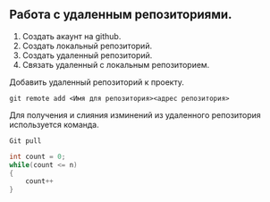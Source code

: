## Работа с удаленным репозиториями.

1. Создать акаунт на github.
2. Создать локальный репозиторий.
3. Создать удаленный репозиторий.
4. Связать удаленный с локальным репозиторием.

Добавить удаленный репозиторий к проекту.
```
git remote add <Имя для репозитория><адрес репозитория>
```
Для получения и слияния изминений из удаленного репозитория используется команда.
```
Git pull
```

```C#
int count = 0;
while(count <= n)
{
    count++
}
```
